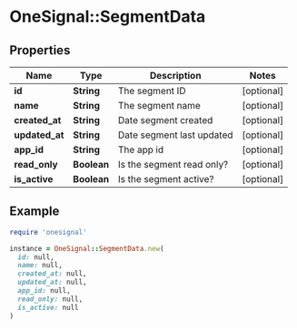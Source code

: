 # OneSignal::SegmentData

## Properties

| Name | Type | Description | Notes |
| ---- | ---- | ----------- | ----- |
| **id** | **String** | The segment ID | [optional] |
| **name** | **String** | The segment name | [optional] |
| **created_at** | **String** | Date segment created | [optional] |
| **updated_at** | **String** | Date segment last updated | [optional] |
| **app_id** | **String** | The app id | [optional] |
| **read_only** | **Boolean** | Is the segment read only? | [optional] |
| **is_active** | **Boolean** | Is the segment active? | [optional] |

## Example

```ruby
require 'onesignal'

instance = OneSignal::SegmentData.new(
  id: null,
  name: null,
  created_at: null,
  updated_at: null,
  app_id: null,
  read_only: null,
  is_active: null
)
```

